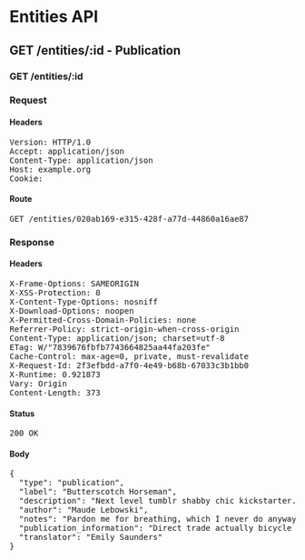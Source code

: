 # Entities API



## GET /entities/:id - Publication

### GET /entities/:id
### Request

#### Headers

<pre>Version: HTTP/1.0
Accept: application/json
Content-Type: application/json
Host: example.org
Cookie: </pre>

#### Route

<pre>GET /entities/020ab169-e315-428f-a77d-44860a16ae87</pre>

### Response

#### Headers

<pre>X-Frame-Options: SAMEORIGIN
X-XSS-Protection: 0
X-Content-Type-Options: nosniff
X-Download-Options: noopen
X-Permitted-Cross-Domain-Policies: none
Referrer-Policy: strict-origin-when-cross-origin
Content-Type: application/json; charset=utf-8
ETag: W/&quot;7839676fbfb7743664825aa44fa203fe&quot;
Cache-Control: max-age=0, private, must-revalidate
X-Request-Id: 2f3efbdd-a7f0-4e49-b68b-67033c3b1bb0
X-Runtime: 0.921873
Vary: Origin
Content-Length: 373</pre>

#### Status

<pre>200 OK</pre>

#### Body

<pre>{
  "type": "publication",
  "label": "Butterscotch Horseman",
  "description": "Next level tumblr shabby chic kickstarter.",
  "author": "Maude Lebowski",
  "notes": "Pardon me for breathing, which I never do anyway so I don't know why I bother to say it, Oh God, I'm so depressed.",
  "publication_information": "Direct trade actually bicycle rights chicharrones.",
  "translator": "Emily Saunders"
}</pre>
